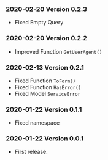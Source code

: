 ### 2020-02-20 Version 0.2.3
* Fixed Empty Query

### 2020-02-20 Version 0.2.2
* Improved Function `GetUserAgent()`

### 2020-02-13 Version 0.2.1
* Fixed Function `ToForm()`
* Fixed Function `HasError()`
* Fixed Model `ServiceError`

### 2020-01-22 Version 0.1.1
* Fixed namespace

### 2020-01-22 Version 0.0.1
* First release.